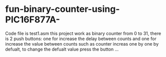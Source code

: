 # fun-binary-counter-using-PIC16F877A-
Code file is test1.asm 
this project work as binary counter from 0 to 31, there is 2 push buttons: one for increase the delay between counts and one for increase the value between counts such as 
counter increas one by one by defualt, to change the defualt value press the button ...
